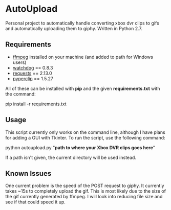 # AutoUpload
Personal project to automatically handle converting xbox dvr clips to gifs and automatically uploading them to giphy. Written in Python 2.7.

## Requirements
* [ffmpeg](https://ffmpeg.org/) installed on your machine (and added to path for Windows users)
* [watchdog](https://pypi.python.org/pypi/watchdog) == 0.8.3
* [requests](http://docs.python-requests.org/en/master/) == 2.13.0
* [pyperclip](https://pypi.python.org/pypi/pyperclip) == 1.5.27

All of these can be installed with **pip** and the given **requirements.txt** with the command:
  
pip install -r requirements.txt

## Usage
This script currently only works on the command line, although I have plans for adding a GUI with Tkinter. To run the script, use the following command:

python autoupload.py "**path to where your Xbox DVR clips goes here**"

If a path isn't given, the current directory will be used instead.

## Known Issues
One current problem is the speed of the POST request to giphy. It currently takes ~15s to completely upload the gif. This is most likely due
to the size of the gif currently generated by ffmpeg. I will look into reducing file size and see if that could speed it up.